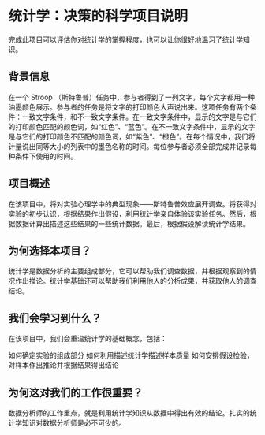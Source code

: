 # 统计学：决策的科学项目说明
完成此项目可以评估你对统计学的掌握程度，也可以让你很好地温习了统计学知识。

## 背景信息
在一个 Stroop （斯特鲁普）任务中，参与者得到了一列文字，每个文字都用一种油墨颜色展示。参与者的任务是将文字的打印颜色大声说出来。这项任务有两个条件：一致文字条件，和不一致文字条件。在一致文字条件中，显示的文字是与它们的打印颜色匹配的颜色词，如“红色”、“蓝色”。在不一致文字条件中，显示的文字是与它们的打印颜色不匹配的颜色词，如“紫色”、“橙色”。在每个情况中，我们将计量说出同等大小的列表中的墨色名称的时间。每位参与者必须全部完成并记录每种条件下使用的时间。

## 项目概述
在该项目中，将对实验心理学中的典型现象——斯特鲁普效应展开调查。将获得对实验的初步认识，根据结果作出假设，利用统计学亲自体验该实验任务。然后，根据数据计算出描述这些结果的一些统计数据。最后，根据假设解读统计学结果。

## 为何选择本项目？
统计学是数据分析的主要组成部分，它可以帮助我们调查数据，并根据观察到的情况作出推论。统计学基础还可以帮助我们利用他人的分析成果，并获取他人的调查结论。

## 我们会学习到什么？
在该项目中，我们会重温统计学的基础概念，包括：

如何确定实验的组成部分
如何利用描述统计学描述样本质量
如何安排假设检验，对样本作出推论并根据结果得出结论

## 为何这对我们的工作很重要？
数据分析师的工作重点，就是利用统计学知识从数据中得出有效的结论。扎实的统计学知识对数据分析师是必不可少的。
